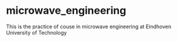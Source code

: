 # microwave_engineering
This is the practice of couse in microwave engineering at Eindhoven University of Technology